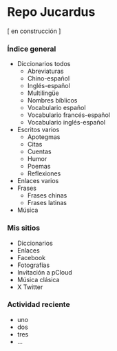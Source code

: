 # Repo Jucardus

[ en construcción ]

### Índice general

* Diccionarios todos
  * Abreviaturas
  * Chino-español
  * Inglés-español
  * Multilingüe
  * Nombres bíblicos
  * Vocabulario español
  * Vocabulario francés-español
  * Vocabulario inglés-español
* Escritos varios
  * Apotegmas
  * Citas
  * Cuentas
  * Humor
  * Poemas
  * Reflexiones
* Enlaces varios
* Frases
  * Frases chinas
  * Frases latinas
* Música

### Mis sitios

* Diccionarios
* Enlaces
* Facebook
* Fotografías
* Invitación a pCloud
* Música clásica
* X Twitter

### Actividad reciente

* uno
* dos
* tres
* ...
